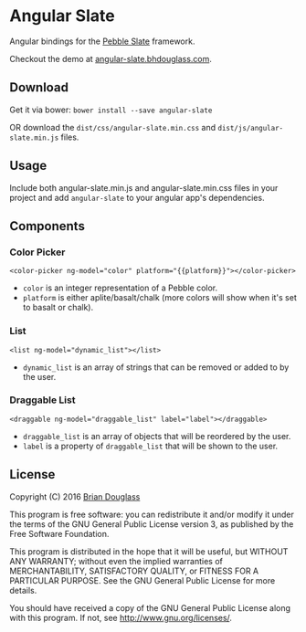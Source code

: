 # Angular Slate

Angular bindings for the [Pebble Slate](https://github.com/pebble/slate) framework.

Checkout the demo at [angular-slate.bhdouglass.com](http://angular-slate.bhdouglass.com/).

## Download

Get it via bower: `bower install --save angular-slate`

OR download the `dist/css/angular-slate.min.css` and `dist/js/angular-slate.min.js`
files.

## Usage

Include both angular-slate.min.js and angular-slate.min.css files in your project
and add `angular-slate` to your angular app's dependencies.

## Components

### Color Picker

```
<color-picker ng-model="color" platform="{{platform}}"></color-picker>
```

- `color` is an integer representation of a Pebble color.
- `platform` is either aplite/basalt/chalk (more colors will show when it's set to basalt or chalk).

### List

```
<list ng-model="dynamic_list"></list>
```

- `dynamic_list` is an array of strings that can be removed or added to by the user.

### Draggable List

```
<draggable ng-model="draggable_list" label="label"></draggable>
```

- `draggable_list` is an array of objects that will be reordered by the user.
- `label` is a property of `draggable_list` that will be shown to the user.

## License

Copyright (C) 2016 [Brian Douglass](http://bhdouglass.com/)

This program is free software: you can redistribute it and/or modify it under
the terms of the GNU General Public License version 3, as published by the Free
Software Foundation.

This program is distributed in the hope that it will be useful, but WITHOUT ANY
WARRANTY; without even the implied warranties of MERCHANTABILITY, SATISFACTORY
QUALITY, or FITNESS FOR A PARTICULAR PURPOSE.  See the GNU General Public
License for more details.

You should have received a copy of the GNU General Public License along with
this program.  If not, see <http://www.gnu.org/licenses/>.
